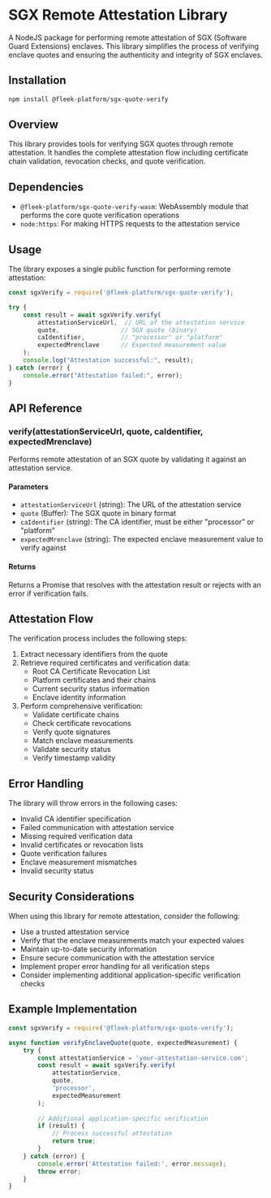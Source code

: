 # SGX Remote Attestation Library

A NodeJS package for performing remote attestation of SGX (Software Guard Extensions) enclaves. This library simplifies the process of verifying enclave quotes and ensuring the authenticity and integrity of SGX enclaves.

## Installation

```bash
npm install @fleek-platform/sgx-quote-verify
```

## Overview

This library provides tools for verifying SGX quotes through remote attestation. It handles the complete attestation flow including certificate chain validation, revocation checks, and quote verification.

## Dependencies

- `@fleek-platform/sgx-quote-verify-wasm`: WebAssembly module that performs the core quote verification operations
- `node:https`: For making HTTPS requests to the attestation service

## Usage

The library exposes a single public function for performing remote attestation:

```javascript
const sgxVerify = require('@fleek-platform/sgx-quote-verify');

try {
    const result = await sgxVerify.verify(
        attestationServiceUrl,  // URL of the attestation service
        quote,                 // SGX quote (binary)
        caIdentifier,          // "processor" or "platform"
        expectedMrenclave      // Expected measurement value
    );
    console.log("Attestation successful:", result);
} catch (error) {
    console.error("Attestation failed:", error);
}
```

## API Reference

### verify(attestationServiceUrl, quote, caIdentifier, expectedMrenclave)

Performs remote attestation of an SGX quote by validating it against an attestation service.

#### Parameters

- `attestationServiceUrl` (string): The URL of the attestation service
- `quote` (Buffer): The SGX quote in binary format
- `caIdentifier` (string): The CA identifier, must be either "processor" or "platform"
- `expectedMrenclave` (string): The expected enclave measurement value to verify against

#### Returns

Returns a Promise that resolves with the attestation result or rejects with an error if verification fails.

## Attestation Flow

The verification process includes the following steps:

1. Extract necessary identifiers from the quote
2. Retrieve required certificates and verification data:
   - Root CA Certificate Revocation List
   - Platform certificates and their chains
   - Current security status information
   - Enclave identity information
3. Perform comprehensive verification:
   - Validate certificate chains
   - Check certificate revocations
   - Verify quote signatures
   - Match enclave measurements
   - Validate security status
   - Verify timestamp validity

## Error Handling

The library will throw errors in the following cases:
- Invalid CA identifier specification
- Failed communication with attestation service
- Missing required verification data
- Invalid certificates or revocation lists
- Quote verification failures
- Enclave measurement mismatches
- Invalid security status

## Security Considerations

When using this library for remote attestation, consider the following:

- Use a trusted attestation service
- Verify that the enclave measurements match your expected values
- Maintain up-to-date security information
- Ensure secure communication with the attestation service
- Implement proper error handling for all verification steps
- Consider implementing additional application-specific verification checks

## Example Implementation

```javascript
const sgxVerify = require('@fleek-platform/sgx-quote-verify');

async function verifyEnclaveQuote(quote, expectedMeasurement) {
    try {
        const attestationService = 'your-attestation-service.com';
        const result = await sgxVerify.verify(
            attestationService,
            quote,
            'processor',
            expectedMeasurement
        );
        
        // Additional application-specific verification
        if (result) {
            // Process successful attestation
            return true;
        }
    } catch (error) {
        console.error('Attestation failed:', error.message);
        throw error;
    }
}
```